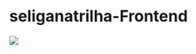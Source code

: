 # seliganatrilha-Frontend


<img src="https://uploaddeimagens.com.br/images/004/052/464/full/screencapture-127-0-0-1-5500-index-html-2022-10-06-18_21_14.png?1665091368"/>
